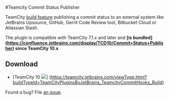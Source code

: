 #Teamcity Commit Status Publisher


TeamCity [build feature](https://confluence.jetbrains.com/display/TCDL/Adding+Build+Features) publishing a commit status to an external
system like JetBrains Upsource, GitHub, Gerrit Code Review tool, Bitbucket Cloud or
Atlassian Stash.

The plugin is compatible with TeamCity 7.1.x and later and **[is bundled] (https://confluence.jetbrains.com/display/TCD10/Commit+Status+Publisher) since TeamCity 10.x**

## Download
- [TeamCity 10 ![](http://teamcity.jetbrains.com/app/rest/builds/buildType:TeamCityPluginsByJetBrains_TeamcityCommitHooks_Build/statusIcon)] (https://teamcity.jetbrains.com/viewType.html?buildTypeId=TeamCityPluginsByJetBrains_TeamcityCommitHooks_Build)

Found a bug? File [an issue](https://youtrack.jetbrains.com/newIssue?project=TW&clearDraft=true&c=Assignee+neverov&c=Subsystem+plugins%3A+other).

